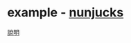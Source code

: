 
# example - [nunjucks](https://mozilla.github.io/nunjucks/)



[說明](http://foreachsam.github.io/blog-framework-materializecss/article/read/integration/nunjucks/basic/)
